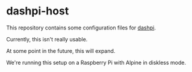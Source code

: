# dashpi-host

This repository contains some configuration files for [dashpi](https://wiki.chaosdorf.de/Host:Dashpi).

Currently, this isn't really usable.

At some point in the future, this will expand.

We're running this setup on a Raspberry Pi with Alpine in diskless mode.